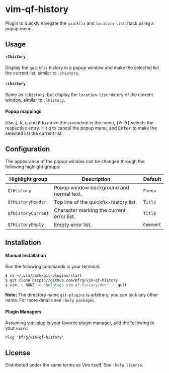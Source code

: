 # vim-qf-history

Plugin to quickly navigate the `quickfix` and `location-list` stack using a
popup menu.


## Usage

#### `:Chistory`

Display the `quickfix` history in a popup window and make the selected list the
current list, similar to `:chistory`.

#### `:Lhistory`

Same as `:Chistory`, but display the `location-list` history of the current
window, similar to `:lhistory`.

#### Popup mappings

Use <kbd>j</kbd>, <kbd>k</kbd>, <kbd>g</kbd> and <kbd>G</kbd> to move the
cursorline in the menu, <kbd>[0-9]</kbd> selects the respective entry. Hit
<kbd>q</kbd> to cancel the popup menu, and <kbd>Enter</kbd> to make the selected
list the current list.


## Configuration

The appearance of the popup window can be changed through the following
highlight groups:

| Highlight group     | Description                               | Default   |
| ------------------- | ----------------------------------------- | --------- |
| `QfHistory`         | Popup window background and normal text.  | `Pmenu`   |
| `QfHistoryHeader`   | Top line of the quickfix-history list.    | `Title`   |
| `QfHistoryCurrent`  | Character marking the current error list. | `Title`   |
| `QfHistoryEmpty`    | Empty error list.                         | `Comment` |


## Installation

#### Manual Installation

Run the following commands in your terminal:
```bash
$ cd ~/.vim/pack/git-plugins/start
$ git clone https://github.com/bfrg/vim-qf-history
$ vim -u NONE -c "helptags vim-qf-history/doc" -c quit
```
**Note:** The directory name `git-plugins` is arbitrary, you can pick any other
name. For more details see `:help packages`.

#### Plugin Managers

Assuming [vim-plug][plug] is your favorite plugin manager, add the following to
your `vimrc`:
```vim
Plug 'bfrg/vim-qf-history'
```


## License

Distributed under the same terms as Vim itself. See `:help license`.

[plug]: https://github.com/junegunn/vim-plug
